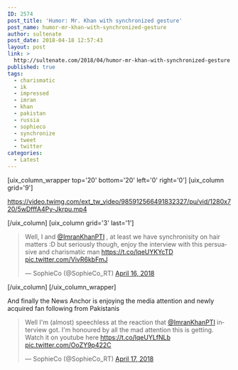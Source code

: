 ```yaml
---
ID: 2574
post_title: 'Humor: Mr. Khan with synchronized gesture'
post_name: humor-mr-khan-with-synchronized-gesture
author: sultenate
post_date: 2018-04-18 12:57:43
layout: post
link: >
  http://sultenate.com/2018/04/humor-mr-khan-with-synchronized-gesture
published: true
tags:
  - charismatic
  - ik
  - impressed
  - imran
  - khan
  - pakistan
  - russia
  - sophieco
  - synchronize
  - tweet
  - twitter
categories:
  - Latest
---
```

[uix_column_wrapper top='20' bottom='20' left='0' right='0']
[uix_column grid='9']

https://video.twimg.com/ext_tw_video/985912566491832327/pu/vid/1280x720/5wDfffA4Py-Jkrpu.mp4

[/uix_column]
[uix_column grid='3' last='1']
<blockquote class="twitter-tweet" data-lang="en">
<p dir="ltr" lang="en">Well, I and <a href="https://twitter.com/ImranKhanPTI?ref_src=twsrc%5Etfw">@ImranKhanPTI</a> , at least we have synchronisity on hair matters :D but seriously though, enjoy the interview with this persuasive and charismatic man <a href="https://t.co/lqeUYKYcTD">https://t.co/lqeUYKYcTD</a> <a href="https://t.co/VivR6kbFmJ">pic.twitter.com/VivR6kbFmJ</a></p>
— SophieCo (@SophieCo_RT) <a href="https://twitter.com/SophieCo_RT/status/985913026594398208?ref_src=twsrc%5Etfw">April 16, 2018</a></blockquote>
<script async src="https://platform.twitter.com/widgets.js" charset="utf-8"></script>

[/uix_column]
[/uix_column_wrapper]

And finally the News Anchor is enjoying the media attention and newly acquired fan following from Pakistanis
<blockquote class="twitter-tweet" data-lang="en">
<p dir="ltr" lang="en">Well I'm (almost) speechless at the reaction that <a href="https://twitter.com/ImranKhanPTI?ref_src=twsrc%5Etfw">@ImranKhanPTI</a> interview got. I'm honoured by all the mad attention this is getting. Watch it on youtube here <a href="https://t.co/lqeUYLfNLb">https://t.co/lqeUYLfNLb</a> <a href="https://t.co/OoZY9p422C">pic.twitter.com/OoZY9p422C</a></p>
— SophieCo (@SophieCo_RT) <a href="https://twitter.com/SophieCo_RT/status/986238152346976256?ref_src=twsrc%5Etfw">April 17, 2018</a></blockquote>
<script async src="https://platform.twitter.com/widgets.js" charset="utf-8"></script>